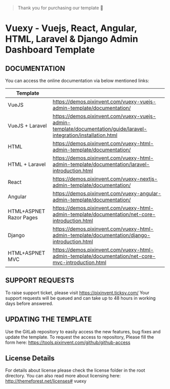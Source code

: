 > Thank you for purchasing our template 🥂

# Vuexy - Vuejs, React, Angular, HTML, Laravel & Django Admin Dashboard Template

## DOCUMENTATION

You can access the online documentation via below mentioned links:

| Template                 |                                                                                                                 |
| -------------------------| --------------------------------------------------------------------------------------------------------------- |
| VueJS                    | https://demos.pixinvent.com/vuexy-vuejs-admin-template/documentation/                                           |
| VueJS + Laravel          | https://demos.pixinvent.com/vuexy-vuejs-admin-template/documentation/guide/laravel-integration/installation.html|
| HTML                     | https://demos.pixinvent.com/vuexy-html-admin-template/documentation/                                            |
| HTML + Laravel           | https://demos.pixinvent.com/vuexy-html-admin-template/documentation/laravel-introduction.html                   |
| React                    | https://demos.pixinvent.com/vuexy-nextjs-admin-template/documentation/                                          |
| Angular                  | https://demos.pixinvent.com/vuexy-angular-admin-template/documentation/                                         |
| HTML+ASPNET Razor Pages  | https://demos.pixinvent.com/vuexy-html-admin-template/documentation/net-core-introduction.html                  |
| Django                   | https://demos.pixinvent.com/vuexy-html-admin-template/documentation/django-introduction.html                    |
| HTML+ASPNET MVC          | https://demos.pixinvent.com/vuexy-html-admin-template/documentation/net-core-mvc-introduction.html              |

## SUPPORT REQUESTS

To raise support ticket, please visit https://pixinvent.ticksy.com/
Your support requests will be queued and can take up to 48 hours in working days before answered.

## UPDATING THE TEMPLATE

Use the GitLab repository to easily access the new features, bug fixes and update the template.
To request the access to repository, Please fill the form here: https://tools.pixinvent.com/github/github-access

## License Details

For details about license please check the license folder in the root directory. You can also read more about licensing here: http://themeforest.net/licenses# vuexy
